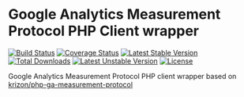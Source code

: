 Google Analytics Measurement Protocol PHP Client wrapper
===========================

[![Build Status](https://travis-ci.org/moriony/php-ga-measurement-protocol.svg?branch=master)](https://travis-ci.org/moriony/php-ga-measurement-protocol)
[![Coverage Status](https://coveralls.io/repos/moriony/php-ga-measurement-protocol/badge.png)](https://coveralls.io/r/moriony/php-ga-measurement-protocol)
[![Latest Stable Version](https://poser.pugx.org/moriony/php-ga-measurement-protocol/v/stable.svg)](https://packagist.org/packages/moriony/php-ga-measurement-protocol) [![Total Downloads](https://poser.pugx.org/moriony/php-ga-measurement-protocol/downloads.svg)](https://packagist.org/packages/moriony/php-ga-measurement-protocol) [![Latest Unstable Version](https://poser.pugx.org/moriony/php-ga-measurement-protocol/v/unstable.svg)](https://packagist.org/packages/moriony/php-ga-measurement-protocol) [![License](https://poser.pugx.org/moriony/php-ga-measurement-protocol/license.svg)](https://packagist.org/packages/moriony/php-ga-measurement-protocol)

Google Analytics Measurement Protocol PHP client wrapper based on [krizon/php-ga-measurement-protocol](https://github.com/krizon/php-ga-measurement-protocol)
